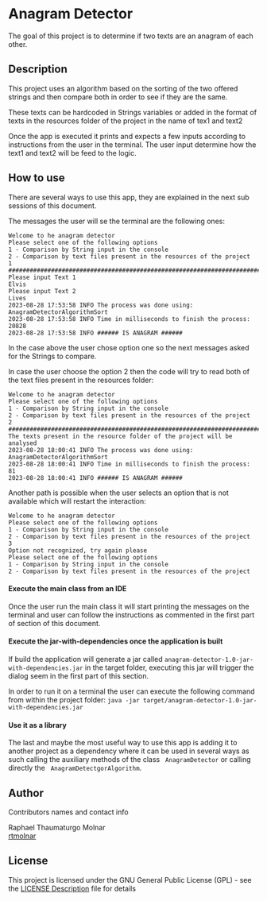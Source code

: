 # Anagram Detector

The goal of this project is to determine if two texts are an anagram of each other.

## Description

This project uses an algorithm based on the sorting of the two offered strings and then compare both in order to see if they are the same.

These texts can be hardcoded in Strings variables or added in the format of texts in the resources folder of the project in the name of tex1 and text2

Once the app is executed it prints and expects a few inputs  according to instructions from the user in the terminal. 
The user input determine how the text1 and text2 will be feed to the logic.

## How to use

There are several ways to use this app, they are explained in the next sub sessions of this document.

The messages the user will se the terminal are the following ones:
```
Welcome to he anagram detector
Please select one of the following options
1 - Comparison by String input in the console
2 - Comparison by text files present in the resources of the project
1
####################################################################################
Please input Text 1
Elvis
Please input Text 2
Lives
2023-08-28 17:53:58 INFO The process was done using: AnagramDetectorAlgorithmSort
2023-08-28 17:53:58 INFO Time in milliseconds to finish the process: 20828
2023-08-28 17:53:58 INFO ###### IS ANAGRAM ######
```

In the case above the user chose option one so the next messages asked for the Strings to compare.

In case the user choose the option 2 then the code will try to read both of the text files present in the resources folder:
```
Welcome to he anagram detector
Please select one of the following options
1 - Comparison by String input in the console
2 - Comparison by text files present in the resources of the project
2
####################################################################################
The texts present in the resource folder of the project will be analysed
2023-08-28 18:00:41 INFO The process was done using: AnagramDetectorAlgorithmSort
2023-08-28 18:00:41 INFO Time in milliseconds to finish the process: 81
2023-08-28 18:00:41 INFO ###### IS ANAGRAM ######
```
Another path is possible when the user selects an option that is not available which will restart the interaction:
```
Welcome to he anagram detector
Please select one of the following options
1 - Comparison by String input in the console
2 - Comparison by text files present in the resources of the project
3
Option not recognized, try again please
Please select one of the following options
1 - Comparison by String input in the console
2 - Comparison by text files present in the resources of the project
```

#### Execute the main class from an IDE
Once the user run the main class it will start printing the messages on the terminal and user can follow the instructions as commented in the first part of section of this document.

#### Execute the jar-with-dependencies once the application is built
If build the application will generate a jar called ```anagram-detector-1.0-jar-with-dependencies.jar``` in the target folder, executing this jar will trigger the dialog seem in the first part of this section.

In order to run it on a terminal the user can execute the following command from within the project folder:
``` java -jar target/anagram-detector-1.0-jar-with-dependencies.jar  ```


#### Use it as a library 
The last and maybe the most useful way to use this app is adding it to another project as a dependency where it can be used
in several ways as such calling the auxiliary methods of the class ``` AnagramDetector``` or calling directly the ``` AnagramDetectgorAlgorithm```.

## Author

Contributors names and contact info

Raphael Thaumaturgo Molnar  
[rtmolnar](https://github.com/rtmolnar)

## License

This project is licensed under the GNU General Public License (GPL) - see the [LICENSE Description](https://www.gnu.org/licenses/gpl-3.0.en.html) file for details
